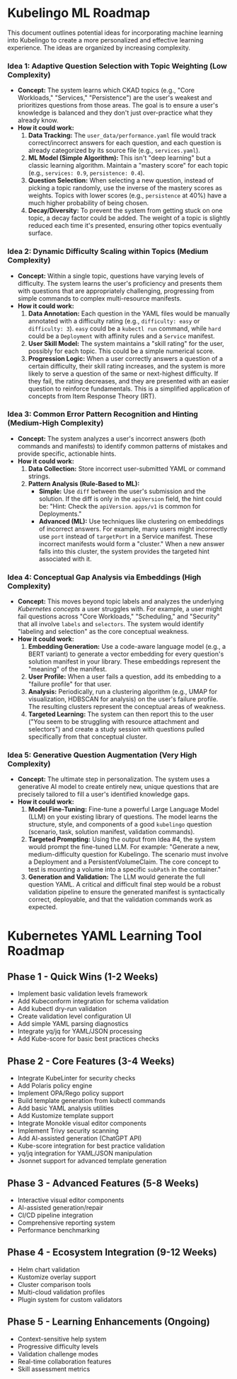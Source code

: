 # Kubelingo ML Roadmap

This document outlines potential ideas for incorporating machine learning into Kubelingo to create a more personalized and effective learning experience. The ideas are organized by increasing complexity.

### Idea 1: Adaptive Question Selection with Topic Weighting (Low Complexity)

*   **Concept:** The system learns which CKAD topics (e.g., "Core Workloads," "Services," "Persistence") are the user's weakest and prioritizes questions from those areas. The goal is to ensure a user's knowledge is balanced and they don't just over-practice what they already know.
*   **How it could work:**
    1.  **Data Tracking:** The `user_data/performance.yaml` file would track correct/incorrect answers for each question, and each question is already categorized by its source file (e.g., `services.yaml`).
    2.  **ML Model (Simple Algorithm):** This isn't "deep learning" but a classic learning algorithm. Maintain a "mastery score" for each topic (e.g., `services: 0.9`, `persistence: 0.4`).
    3.  **Question Selection:** When selecting a new question, instead of picking a topic randomly, use the inverse of the mastery scores as weights. Topics with lower scores (e.g., `persistence` at 40%) have a much higher probability of being chosen.
    4.  **Decay/Diversity:** To prevent the system from getting stuck on one topic, a decay factor could be added. The weight of a topic is slightly reduced each time it's presented, ensuring other topics eventually surface.

### Idea 2: Dynamic Difficulty Scaling within Topics (Medium Complexity)

*   **Concept:** Within a single topic, questions have varying levels of difficulty. The system learns the user's proficiency and presents them with questions that are appropriately challenging, progressing from simple commands to complex multi-resource manifests.
*   **How it could work:**
    1.  **Data Annotation:** Each question in the YAML files would be manually annotated with a difficulty rating (e.g., `difficulty: easy` or `difficulty: 3`). `easy` could be a `kubectl run` command, while `hard` could be a `Deployment` with affinity rules and a `Service` manifest.
    2.  **User Skill Model:** The system maintains a "skill rating" for the user, possibly for each topic. This could be a simple numerical score.
    3.  **Progression Logic:** When a user correctly answers a question of a certain difficulty, their skill rating increases, and the system is more likely to serve a question of the same or next-highest difficulty. If they fail, the rating decreases, and they are presented with an easier question to reinforce fundamentals. This is a simplified application of concepts from Item Response Theory (IRT).

### Idea 3: Common Error Pattern Recognition and Hinting (Medium-High Complexity)

*   **Concept:** The system analyzes a user's incorrect answers (both commands and manifests) to identify common patterns of mistakes and provide specific, actionable hints.
*   **How it could work:**
    1.  **Data Collection:** Store incorrect user-submitted YAML or command strings.
    2.  **Pattern Analysis (Rule-Based to ML):**
        *   **Simple:** Use `diff` between the user's submission and the solution. If the diff is only in the `apiVersion` field, the hint could be: "Hint: Check the `apiVersion`. `apps/v1` is common for Deployments."
        *   **Advanced (ML):** Use techniques like clustering on embeddings of incorrect answers. For example, many users might incorrectly use `port` instead of `targetPort` in a Service manifest. These incorrect manifests would form a "cluster." When a new answer falls into this cluster, the system provides the targeted hint associated with it.

### Idea 4: Conceptual Gap Analysis via Embeddings (High Complexity)

*   **Concept:** This moves beyond topic labels and analyzes the underlying *Kubernetes concepts* a user struggles with. For example, a user might fail questions across "Core Workloads," "Scheduling," and "Security" that all involve `labels` and `selectors`. The system would identify "labeling and selection" as the core conceptual weakness.
*   **How it could work:**
    1.  **Embedding Generation:** Use a code-aware language model (e.g., a BERT variant) to generate a vector embedding for every question's solution manifest in your library. These embeddings represent the "meaning" of the manifest.
    2.  **User Profile:** When a user fails a question, add its embedding to a "failure profile" for that user.
    3.  **Analysis:** Periodically, run a clustering algorithm (e.g., UMAP for visualization, HDBSCAN for analysis) on the user's failure profile. The resulting clusters represent the conceptual areas of weakness.
    4.  **Targeted Learning:** The system can then report this to the user ("You seem to be struggling with resource attachment and selectors") and create a study session with questions pulled specifically from that conceptual cluster.

### Idea 5: Generative Question Augmentation (Very High Complexity)

*   **Concept:** The ultimate step in personalization. The system uses a generative AI model to create entirely new, unique questions that are precisely tailored to fill a user's identified knowledge gaps.
*   **How it could work:**
    1.  **Model Fine-Tuning:** Fine-tune a powerful Large Language Model (LLM) on your existing library of questions. The model learns the structure, style, and components of a good `kubelingo` question (scenario, task, solution manifest, validation commands).
    2.  **Targeted Prompting:** Using the output from Idea #4, the system would prompt the fine-tuned LLM. For example: "Generate a new, medium-difficulty question for Kubelingo. The scenario must involve a Deployment and a PersistentVolumeClaim. The core concept to test is mounting a volume into a specific `subPath` in the container."
    3.  **Generation and Validation:** The LLM would generate the full question YAML. A critical and difficult final step would be a robust validation pipeline to ensure the generated manifest is syntactically correct, deployable, and that the validation commands work as expected.
# Kubernetes YAML Learning Tool Roadmap

## Phase 1 - Quick Wins (1-2 Weeks)
- Implement basic validation levels framework
- Add Kubeconform integration for schema validation
- Add kubectl dry-run validation 
- Create validation level configuration UI
- Add simple YAML parsing diagnostics
- Integrate yq/jq for YAML/JSON processing
- Add Kube-score for basic best practices checks

## Phase 2 - Core Features (3-4 Weeks)
- Integrate KubeLinter for security checks
- Add Polaris policy engine
- Implement OPA/Rego policy support
- Build template generation from kubectl commands
- Add basic YAML analysis utilities
- Add Kustomize template support
- Integrate Monokle visual editor components
- Implement Trivy security scanning
- Add AI-assisted generation (ChatGPT API)
- Kube-score integration for best practice validation
- yq/jq integration for YAML/JSON manipulation
- Jsonnet support for advanced template generation

## Phase 3 - Advanced Features (5-8 Weeks)
- Interactive visual editor components
- AI-assisted generation/repair
- CI/CD pipeline integration
- Comprehensive reporting system
- Performance benchmarking

## Phase 4 - Ecosystem Integration (9-12 Weeks)
- Helm chart validation
- Kustomize overlay support
- Cluster comparison tools
- Multi-cloud validation profiles
- Plugin system for custom validators

## Phase 5 - Learning Enhancements (Ongoing)
- Context-sensitive help system
- Progressive difficulty levels
- Validation challenge modes
- Real-time collaboration features
- Skill assessment metrics
